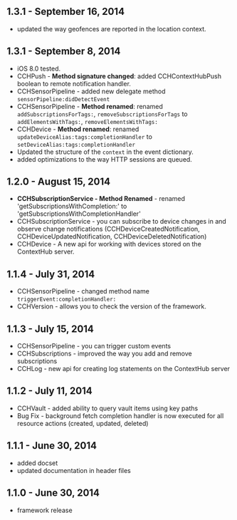 ## 1.3.1 - September 16, 2014
- updated the way geofences are reported in the location context.

## 1.3.1 - September 8, 2014
- iOS 8.0 tested.
- CCHPush - **Method signature changed**: added CCHContextHubPush boolean to remote notification handler.
- CCHSensorPipeline - added new delegate method `sensorPipeline:didDetectEvent`
- CCHSensorPipeline - **Method renamed**: renamed `addSubscriptionsForTags:`, `removeSubscriptionsForTags` to `addElementsWithTags:`, `removeElementsWithTags:`
- CCHDevice - **Method renamed**: renamed `updateDeviceAlias:tags:completionHandler` to `setDeviceAlias:tags:completionHandler`
- Updated the structure of the `context` in the event dictionary.
- added optimizations to the way HTTP sessions are queued.

## 1.2.0 - August 15, 2014
- **CCHSubscriptionService - Method Renamed** - renamed 'getSubscriptionsWithCompletion:' to 'getSubscriptionsWithCompletionHandler'
- CCHSubscriptionService - you can subscribe to device changes in and observe change notifications (CCHDeviceCreatedNotification, CCHDeviceUpdatedNotification, CCHDeviceDeletedNotification)
- CCHDevice - A new api for working with devices stored on the ContextHub server.

## 1.1.4 - July 31, 2014
- CCHSensorPipeline - changed method name `triggerEvent:completionHandler:`
- CCHVersion - allows you to check the version of the framework.

## 1.1.3 - July 15, 2014
- CCHSensorPipeline - you can trigger custom events
- CCHSubscriptions - improved the way you add and remove subscriptions
- CCHLog - new api for creating log statements on the ContextHub server

## 1.1.2 - July 11, 2014
- CCHVault - added ability to query vault items using key paths
- Bug Fix - background fetch completion handler is now executed for all resource actions (created, updated, deleted)

## 1.1.1 - June 30, 2014
- added docset
- updated documentation in header files

## 1.1.0 - June 30, 2014
- framework release
